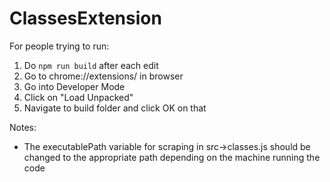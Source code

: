 # ClassesExtension

For people trying to run: 
1. Do ```npm run build``` after each edit
2. Go to chrome://extensions/ in browser
3. Go into Developer Mode
4. Click on "Load Unpacked"
5. Navigate to build folder and click OK on that

Notes:
- The executablePath variable for scraping in src->classes.js should be changed to the appropriate path depending on the machine running the code